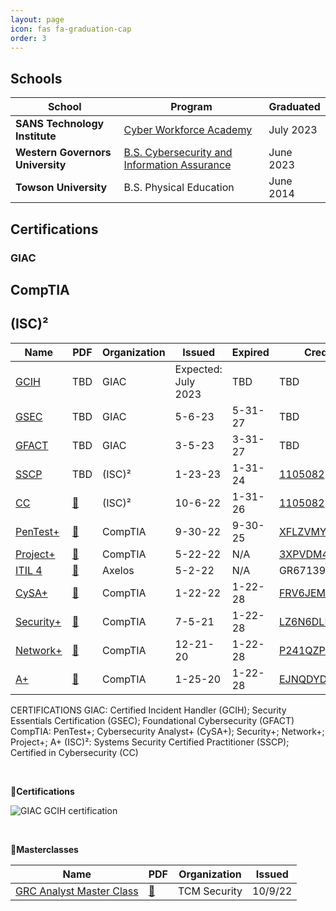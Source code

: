 ```yaml
---
layout: page
icon: fas fa-graduation-cap
order: 3
---
```


## **Schools**

| School | Program | Graduated |
| --- | --- | --- |
**SANS Technology Institute** | [Cyber Workforce Academy](https://www.sans.org/cyber-academy/cyber-workforce-academy-maryland/) | July 2023 |
**Western Governors University** | [B.S. Cybersecurity and Information Assurance](https://www.wgu.edu/online-it-degrees/cybersecurity-information-assurance-bachelors-program.html) | June 2023 |
**Towson University** | B.S. Physical Education | June 2014 |



## **Certifications**

### GIAC

<div data-iframe-width="150" data-iframe-height="270" data-share-badge-id="3644febe-24aa-4f88-8f17-cb35136e1ccd" data-share-badge-host="https://www.credly.com"></div><script type="text/javascript" async src="https://cdn.credly.com/assets/utilities/embed.js"></script>
<div data-iframe-width="150" data-iframe-height="270" data-share-badge-id="4418e9df-d94e-43a7-bd31-1718d1733b96" data-share-badge-host="https://www.credly.com"></div><script type="text/javascript" async src="https://cdn.credly.com/assets/utilities/embed.js"></script>
<div data-iframe-width="150" data-iframe-height="270" data-share-badge-id="194996c3-1499-45d7-b9b6-36d52336ac90" data-share-badge-host="https://www.credly.com"></div><script type="text/javascript" async src="https://cdn.credly.com/assets/utilities/embed.js"></script>

## CompTIA

<div data-iframe-width="150" data-iframe-height="270" data-share-badge-id="bdff913f-f7d7-4b28-9110-7967e68388fd" data-share-badge-host="https://www.credly.com"></div><script type="text/javascript" async src="https://cdn.credly.com/assets/utilities/embed.js"></script>
<div data-iframe-width="150" data-iframe-height="270" data-share-badge-id="abd7998a-fda1-4f36-8415-8d32e560e598" data-share-badge-host="https://www.credly.com"></div><script type="text/javascript" async src="https://cdn.credly.com/assets/utilities/embed.js"></script>
<div data-iframe-width="150" data-iframe-height="270" data-share-badge-id="3fa920b5-a0d1-43b3-8663-66fad074d0fe" data-share-badge-host="https://www.credly.com"></div><script type="text/javascript" async src="https://cdn.credly.com/assets/utilities/embed.js"></script>
<div data-iframe-width="150" data-iframe-height="270" data-share-badge-id="bdff913f-f7d7-4b28-9110-7967e68388fd" data-share-badge-host="https://www.credly.com"></div><script type="text/javascript" async src="https://cdn.credly.com/assets/utilities/embed.js"></script>
<div data-iframe-width="150" data-iframe-height="270" data-share-badge-id="6d3c76aa-376c-461c-9ad8-b1c3c5a15e50" data-share-badge-host="https://www.credly.com"></div><script type="text/javascript" async src="https://cdn.credly.com/assets/utilities/embed.js"></script>
<div data-iframe-width="150" data-iframe-height="270" data-share-badge-id="86103624-e36c-4384-9ade-03a7f9894367" data-share-badge-host="https://www.credly.com"></div><script type="text/javascript" async src="https://cdn.credly.com/assets/utilities/embed.js"></script>

## (ISC)²

<div data-iframe-width="150" data-iframe-height="270" data-share-badge-id="31744853-fde6-42a2-b459-b2f861720421" data-share-badge-host="https://www.credly.com"></div><script type="text/javascript" async src="https://cdn.credly.com/assets/utilities/embed.js"></script>
<div data-iframe-width="150" data-iframe-height="270" data-share-badge-id="8de086c4-2d90-481a-8502-7c7fc428713e" data-share-badge-host="https://www.credly.com"></div><script type="text/javascript" async src="https://cdn.credly.com/assets/utilities/embed.js"></script>


| Name | PDF | Organization | Issued | Expired | Credential ID |
|--- | --- | --- | --- | --- | --- |
[GCIH](https://www.giac.org/certifications/certified-incident-handler-gcih/) | TBD | GIAC | Expected: July 2023 | TBD | TBD | 
[GSEC](https://www.giac.org/certifications/security-essentials-gsec/) | TBD | GIAC | 5-6-23 | 5-31-27 | TBD | 
[GFACT](https://www.giac.org/certifications/foundational-cybersecurity-technologies-gfact) | TBD | GIAC | 3-5-23 | 3-31-27 | TBD | 
[SSCP](https://www.isc2.org/Certifications/SSCP) | TBD | (ISC)² | 1-23-23 | 1-31-24 | [1105082](https://www.isc2.org/MemberVerification) |
[CC](https://www.isc2.org/Certifications/CC) | [📄](https://erich-tech.github.io/assets/cert_pdf/Cert-CC.pdf) | (ISC)² | 10-6-22 | 1-31-26 | [1105082](https://www.isc2.org/MemberVerification) |
[PenTest+](https://www.comptia.org/certifications/pentest/) | [📄](https://erich-tech.github.io/assets/cert_pdf/Cert-Pentest.pdf) | CompTIA | 9-30-22 | 9-30-25 | [XFLZVMYY2EE4QH98](https://www.certmetrics.com/comptia/public/verification.aspx/) |
[Project+](https://www.comptia.org/certifications/project/) | [📄](https://erich-tech.github.io/assets/cert_pdf/Cert-Project.pdf) | CompTIA | 5-22-22 | N/A | [3XPVDM4QKNF1QDCG](https://www.certmetrics.com/comptia/public/verification.aspx/) |
[ITIL 4](https://www.axelos.com/certifications/itil-service-management/itil-4-foundation) | [📄](https://erich-tech.github.io/assets/cert_pdf/Cert-ITIL.pdf) | Axelos | 5-2-22 | N/A | GR671396802EM |
[CySA+](https://www.comptia.org/certifications/cybersecurity-analyst/) | [📄](https://erich-tech.github.io/assets/cert_pdf/Cert-CySA.pdf) | CompTIA | 1-22-22 | 1-22-28 | [FRV6JEMN7KQE1BGV](https://www.certmetrics.com/comptia/public/verification.aspx/) |
[Security+](https://www.comptia.org/certifications/security/) | [📄](https://erich-tech.github.io/assets/cert_pdf/Cert-Splus.pdf) | CompTIA | 7-5-21 | 1-22-28 | [LZ6N6DLPTPF115GS](https://www.certmetrics.com/comptia/public/verification.aspx/) |
[Network+](https://www.comptia.org/certifications/network/) | [📄](https://erich-tech.github.io/assets/cert_pdf/Cert-Nplus.pdf) | CompTIA | 12-21-20 | 1-22-28 | [P241QZPHQD1Q12SM](https://www.certmetrics.com/comptia/public/verification.aspx/) |
[A+](https://www.comptia.org/certifications/a/) | [📄](https://erich-tech.github.io/assets/cert_pdf/Cert-Aplus.pdf) | CompTIA | 1-25-20 | 1-22-28 | [EJNQDYDEXDQ41KSP](https://www.certmetrics.com/comptia/public/verification.aspx/) |

CERTIFICATIONS
GIAC: Certified Incident Handler (GCIH); Security Essentials Certification (GSEC); Foundational Cybersecurity (GFACT)
CompTIA: PenTest+; Cybersecurity Analyst+ (CySA+); Security+; Network+; Project+; A+
(ISC)²: Systems Security Certified Practitioner (SSCP); Certified in Cybersecurity (CC)





<br>

**🔹Certifications**

![GIAC GCIH certification](https://erichmair.io/assets/certifications/giac-gcih.png "GIAC GCIH certification") 

<br>

**🔹Masterclasses**

| Name | PDF | Organization | Issued | 
|--- | --- | --- | --- |
[GRC Analyst Master Class](https://academy.tcm-sec.com/p/grc) | [📄](https://erich-tech.github.io/assets/cert_pdf/Cert-GRC.pdf) | TCM Security | 10/9/22 | 
